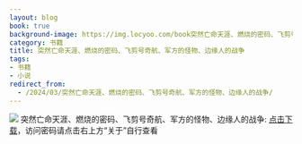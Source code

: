 ```yaml
---
layout: blog
book: true
background-image: https://img.locyoo.com/book突然亡命天涯、燃烧的密码、飞剪号奇航、军方的怪物、边缘人的战争.jpg
category: 书籍
title: 突然亡命天涯、燃烧的密码、飞剪号奇航、军方的怪物、边缘人的战争
tags:
- 书籍
- 小说
redirect_from:
  - /2024/03/突然亡命天涯、燃烧的密码、飞剪号奇航、军方的怪物、边缘人的战争/
---
```

![](https://img.locyoo.com/book突然亡命天涯、燃烧的密码、飞剪号奇航、军方的怪物、边缘人的战争.jpg)
突然亡命天涯、燃烧的密码、飞剪号奇航、军方的怪物、边缘人的战争: <a name = "ref1" href="https://url18.ctfile.com/f/50983618-1418301776-98dbc5?p=3619">点击下载</a>，访问密码请点击右上方“关于”自行查看